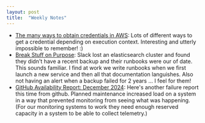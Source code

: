 ```yaml
---
layout: post
title:  "Weekly Notes"
---
```


* [The many ways to obtain credentials in AWS](https://www.wiz.io/blog/the-many-ways-to-obtain-credentials-in-aws?ck_subscriber_id=512830353): Lots of different ways to get a credential depending on execution context. Interesting and utterly impossible to remember! :)
* [Break Stuff on Purpose](https://slack.engineering/break-stuff-on-purpose/): Slack lost an elasticsearch cluster and found they didn't have a recent backup and their runbooks were our of date. This sounds familiar. I find at work we write runbooks when we first launch a new service and then all that documentation languishes. Also not having an alert when a backup failed for 2 years ... I feel for them!
* [GitHub Availability Report: December 2024](https://github.blog/news-insights/company-news/github-availability-report-december-2024/): Here's another failure report this time from github. Planned maintenance increased load on a system in a way that prevented monitoring from seeing what was happening. (For our monitoring systems to work they need enough reserved capacity in a system to be able to collect telemetry.)